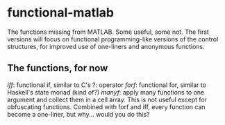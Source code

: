 functional-matlab
=================

The functions missing from MATLAB. Some useful, some not.
The first versions will focus on functional programming-like versions of the control structures, for improved use of one-liners and anonymous functions.

The functions, for now
----------------------

*iff*: functional if, similar to C's ?: operator
*forf*: functional for, similar to Haskell's state monad (kind of?)
*manyf*: apply many functions to one argument and collect them in a cell array.  This is not useful except for obfuscating functions.  Combined with forf and iff, every function can become a one-liner, but why... would you do this?